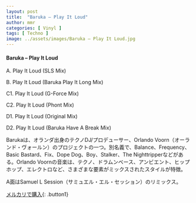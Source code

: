 ```yaml
---
layout: post
title:  "Baruka – Play It Loud"
author: mmr
categories: [ Vinyl ]
tags: [ Techno ]
image: ../assets/images/Baruka – Play It Loud.jpg
---
```


#### Baruka – Play It Loud

A. Play It Loud (SLS Mix)

B. Play It Loud (Baruka Play It Long Mix)

C1. Play It Loud (G-Force Mix)

C2. Play It Loud (Phont Mix)

D1. Play It Loud (Original Mix)

D2. Play It Loud (Baruka Have A Break Mix)

Barukaは、オランダ出身のテクノDJ/プロデューサー、Orlando Voorn（オーランド・ヴォールン）のプロジェクトの一つ。別名義で、Balance、Frequency、Basic Bastard、Fix、Dope Dog、Boy、Stalker、The Nighttripperなどがある。Orlando Voornの音楽は、テクノ、ドラムンベース、アンビエント、ヒップホップ、エレクトロなど、さまざまな要素がミックスされたスタイルが特徴。

A面はSamuel L Session（サミュエル・エル・セッション）のリミックス。

[メルカリで購入](https://jp.mercari.com/item/m27275378332){: .button1}

